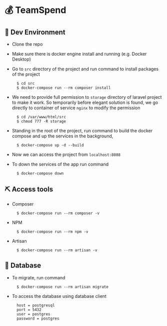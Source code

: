 # 💰 TeamSpend

## 🌱 Dev Environment

- Clone the repo
- Make sure there is docker engine install and running (e.g. Docker Desktop)
- Go to `src` directory of the project and run command to install packages of the project

  ```
    $ cd src
    $ docker-compose run --rm composer install
  ```

- We need to provide full permission to `storage` directory of laravel project to make it work. So temporarily before elegant solution is found, we go directly to container of service `nginx` to modify the permission

  ```
    $ cd /var/www/html/src
    $ chmod 777 -R storage
  ```

- Standing in the root of the project, run command to build the docker compose and up the services in the background,

  ```
    $ docker-compose up -d --build
  ```

- Now we can access the project from `localhost:8088`

- To down the services of the app run command

  ```
    $ docker-compose down
  ```

## ⛏️ Access tools

- Composer

  ```
    $ docker-compose run --rm composer -v
  ```

- NPM

  ```
    $ docker-compose run --rm npm -v
  ```

- Artisan

  ```
    $ docker-compose run --rm artisan -v
  ```

## 📅 Database

- To migrate, run command

  ```
    $ docker-compose run --rm artisan migrate
  ```

- To access the database using database client

  ```
    host = postgresql
    port = 5432
    user = postgres
    password = postgres
  ```
